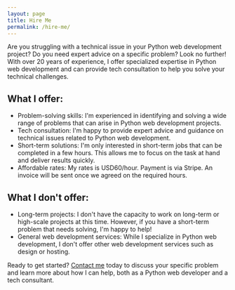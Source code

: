 ```yaml
---
layout: page
title: Hire Me
permalink: /hire-me/
---
```


Are you struggling with a technical issue in your Python web development project? Do you need expert advice on a specific problem? Look no further! With over 20 years of experience, I offer specialized expertise in Python web development and can provide tech consultation to help you solve your technical challenges.

## What I offer:
- Problem-solving skills: I'm experienced in identifying and solving a wide range of problems that can arise in Python web development projects.
- Tech consultation: I'm happy to provide expert advice and guidance on technical issues related to Python web development.
- Short-term solutions: I'm only interested in short-term jobs that can be completed in a few hours. This allows me to focus on the task at hand and deliver results quickly.
- Affordable rates: My rates is USD60/hour. Payment is via Stripe. An invoice will be sent once we agreed on the required hours.

## What I don't offer:
- Long-term projects: I don't have the capacity to work on long-term or high-scale projects at this time. However, if you have a short-term problem that needs solving, I'm happy to help!
- General web development services: While I specialize in Python web development, I don't offer other web development services such as design or hosting.

Ready to get started? <a href="https://forms.gle/sQuVQv4zVYbe6Fp58">Contact me</a> today to discuss your specific problem and learn more about how I can help, both as a Python web developer and a tech consultant.
